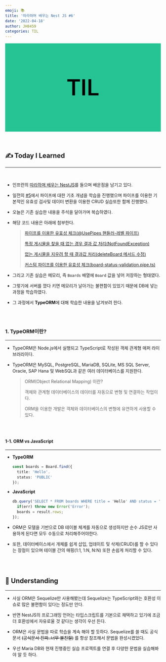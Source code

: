 ```yaml
---
emoji: 📚
title: '따라하며 배우는 Nest JS #6'
date: '2022-04-18'
author: JH8459
categories: TIL
---
```


![github-blog.png](../../assets/common/TIL.jpeg)

<br>

## ✍️ **T**oday **I** **L**earned

---

<br>

- 인프런의 <a href="https://www.inflearn.com/course/%EB%94%B0%EB%9D%BC%ED%95%98%EB%8A%94-%EB%84%A4%EC%8A%A4%ED%8A%B8-%EC%A0%9C%EC%9D%B4%EC%97%90%EC%8A%A4" target="_blank">따라하며 배우는 NestJS</a>를 들으며 배운점을 남기고 있다.

- 일전의 <a href="https://blog.jh8459.com/2022-04-17-TIL/" target="_blank">#5</a>에서 파이프에 대한 기초 개념을 학습을 진행했으며 파이프를 이용한 기본적인 유효성 검사및 데이터 변환을 이용한 CRUD 실습또한 함께 진행했다.

- 오늘은 기존 실습한 내용을 주석을 달아가며 복습하였다.

- 해당 코드 내용은 아래에 첨부한다.

  > <a href="https://github.com/JH8459/NestJS-BoardApp/blob/3d1602bf88d167e8f5c1cdb5aeb637634a63951b/src/boards/boards.controller.ts" target="_blank">파이프를 이용한 유효성 체크(@UsePipes 핸들러-레벨 파이프)</a>
  >
  > <a href="https://github.com/JH8459/NestJS-BoardApp/blob/cf12fc5823fafa7e7858046e408a2b323642caf4/src/boards/boards.service.ts" target="_blank">특정 게시물을 찾을 때 없는 경우 결과 값 처리(NotFoundException)</a>
  >
  > <a href="https://github.com/JH8459/NestJS-BoardApp/blob/990a5df43720432d8c851ae54bd7d0162c90290d/src/boards/boards.service.ts" target="_blank">없는 게시물을 지우려 할 때 결과값 처리(deleteBoard 메서드 수정)</a>
  >
  > <a href="https://github.com/JH8459/NestJS-BoardApp/blob/f3dce06aff45c5d0503a76144a85c8e7853e00f4/src/boards/pipes/board-status-validation.pipe.ts" target="_blank">커스텀 파이프를 이용한 유효성 체크(board-status-validation.pipe.ts)</a>

- 그리고 기존 실습은 메모리, 즉 `Boards` 배열에 `Board` 값을 넣어 저장하는 형태였다.

- 그렇기에 서버를 껐다 키면 메모리가 날아가는 불편함이 있었기 때문에 DB에 넣는 과정을 학습하였다.

- 그 과정에서 **TypeORM**에 대해 학습한 내용을 남겨보려 한다.

<br>
<br>

### 1. TypeORM이란?

---

- TypeORM은 Node.js에서 실행되고 TypeScript로 작성된 객체 관계형 매퍼 라이브러리이다.

- TypeORM은 MySQL, PostgreSQL, MariaDB, SQLite, MS SQL Server, Oracle, SAP Hana 및 WebSQL과 같은 여러 데이터베이스를 지원한다.

  > ORM(Object Relational Mapping) 이란?
  >
  > 객체와 관계형 데이터베이스의 데이터를 자동으로 변형 및 연결하는 작업이다.
  >
  > ORM을 이용한 개발은 객체와 데이터베이스의 변형에 유연하게 사용할 수 있다.

<br>
<br>

#### 1-1. ORM vs JavaScript

---

- **TypeORM**

  ```typescript
  const boards = Board.find({
  	title: 'Hello'.
  	status: 'PUBLIC'
  });
  ```

- **JavaScript**

  ```javascript
  db.query('SELECT * FROM boards WHERE title = 'Hello' AND status = 'PUBLIC', (err, result) =>
  	if(err) throw new Error('Error');
  	boards = result.rows;
  });
  ```

- ORM은 모델을 기반으로 DB 테이블 체계를 자동으로 생성하지만 순수 JS로만 사용하게 된다면 모두 수동으로 처리해주어야한다.

- 또한, 데이터베이스에서 개체를 쉽게 삽입, 업데이트 및 삭제(CRUD)를 할 수 있다는 장점이 있으며 테이블 간의 매핑(1:1, 1:N, N:N) 또한 손쉽게 처리할 수 있다.

<br>
<br>

## 🤔 Understanding

---

- 사실 ORM은 Sequelize만 사용해봤는데 Sequelize는 TypeScript와는 호환성 이슈로 많은 불편함이 있다는 정도만 안다.

- 반면 NestJS의 프로그래밍 언어는 타입스크립트를 기본으로 채택하고 있기에 조금더 호환성에서 자유로울 것 같다는 생각이 우선 든다.

- ORM은 사실 문법을 따로 학습을 계속 해야 할 듯하다. Sequelize를 쓸 때도 공식문서 ~~(공식문서 진짜..너무 불친절)~~ 를 항상 참조해서 문법을 완성시켰었다.

- 우선 Maria DB와 현재 진행중인 실습 프로젝트를 연결 후 다양한 문법을 실습해봐야 알 듯 하다.

<br>
<br>

```toc

```
